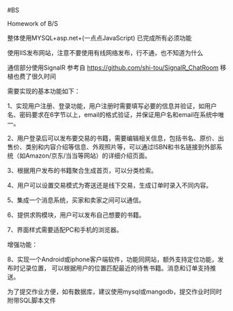 #BS

Homework of B/S

整体使用MYSQL+asp.net+(一点点JavaScript) 已完成所有必须功能

使用IIS发布网站，注意不要使用有线网络发布，行不通，也不知道为什么

通信部分使用SignalR 参考自 https://github.com/shi-tou/SignalR_ChatRoom  移植也费了很久时间

需要实现的基本功能如下：

1、实现用户注册、登录功能，用户注册时需要填写必要的信息并验证，如用户名、密码要求在6字节以上，email的格式验证，并保证用户名和email在系统中唯一。

2、用户登录后可以发布要交易的书籍，需要编辑相关信息，包括书名、原价、出售价、类别和内容介绍等信息、外观照片等，可以通过ISBN和书名链接到外部系统（如Amazon/京东/当当等网站）的详细介绍页面。

3、根据用户发布的书籍聚合生成首页，可以分类检索。

4、用户可以设置交易模式为寄送还是线下交易，生成订单时录入不同内容。

5、集成一个消息系统，买家和卖家之间可以通信。

6、提供求购模块，用户可以发布自己想要的书籍。

7、界面样式需要适配PC和手机的浏览器。

增强功能：

8、实现一个Android或iphone客户端软件，功能同网站，额外支持定位功能，发布时记录位置，
可以根据用户的位置匹配最近的待售书籍。消息和订单支持推送。

为了提交作业方便，如有数据库，建议使用mysql或mangodb，提交作业时同时附带SQL脚本文件
